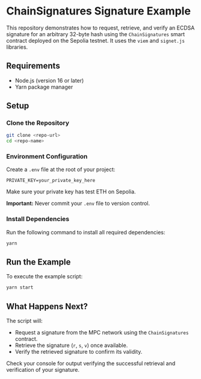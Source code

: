 # ChainSignatures Signature Example

This repository demonstrates how to request, retrieve, and verify an ECDSA signature for an arbitrary 32-byte hash using the `ChainSignatures` smart contract deployed on the Sepolia testnet. It uses the `viem` and `signet.js` libraries.

## Requirements

- Node.js (version 16 or later)
- Yarn package manager

## Setup

### Clone the Repository

```sh
git clone <repo-url>
cd <repo-name>
```

### Environment Configuration

Create a `.env` file at the root of your project:

```env
PRIVATE_KEY=your_private_key_here
```

Make sure your private key has test ETH on Sepolia.

**Important:** Never commit your `.env` file to version control.

### Install Dependencies

Run the following command to install all required dependencies:

```sh
yarn
```

## Run the Example

To execute the example script:

```sh
yarn start
```

## What Happens Next?

The script will:

- Request a signature from the MPC network using the `ChainSignatures` contract.
- Retrieve the signature (`r`, `s`, `v`) once available.
- Verify the retrieved signature to confirm its validity.

Check your console for output verifying the successful retrieval and verification of your signature.

